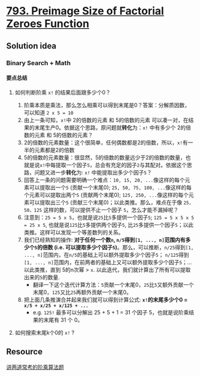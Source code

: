 # [793. Preimage Size of Factorial Zeroes Function](https://leetcode.com/problems/preimage-size-of-factorial-zeroes-function/description/)

## Solution idea

### Binary Search + Math

#### 要点总结
1. 如何判断阶乘 `x!` 的结果后面跟多少个0？
    1. 阶乘本质是乘法，那么怎么相乘可以得到末尾是0？答案：分解质因数，可以知道 `2 x 5 = 10`
    2. 由上一条可知，`x!`中 2的倍数的元素 和 5的倍数的元素 可以凑一对，在结果的末尾生产0。依据这个思路，原问题就**转化**为：`x!` 中有多少个 2的倍数的元素 和 5的倍数的元素？
    3. 2的倍数的元素数量：这个很简单，任何偶数都是2的倍数，所以，`x!`有一半的元素都是2的倍数
    4. 5的倍数的元素数量：很显然，5的倍数的数量远少于2的倍数的数量，也就是说`x!`中每提取一个因子`5`，总会有充足的因子`2`与其配对。依据这个思路，问题又进一步**转化**为: `x!` 中能提取出多少个因子`5`？
    5. 回答上一条的问题需要明确一个难点：`10, 15, 20, ...`像这样的每个元素可以提取出一个`5` (贡献一个末尾0); `25, 50, 75, 100, ...`像这样的每个元素可以提取出两个`5` (贡献两个末尾0); `125, 250, ...`像这样的每个元素可以提取出三个`5` (贡献三个末尾0)；以此类推。那么，难点在于像 `25，50，125` 这样的数，可以提供不止一个因子 `5`，怎么才能不漏掉呢？
    6. 注意到：`25 = 5 x 5`，也就是说`25`比`5`多提供一个因子`5`; `125 = 5 x 5 x 5 = 25 x 5`, 也就是说`125`比`5`多提供两个因子`5`, 比`25`多提供一个因子`5`；以此类推。这样可以发现一个等差数列的关系。
    7. 我们已经熟知的操作: **对于任何一个数`n`, `n/5`得到`[1, ..., n]`范围内有多少个`5`的倍数 (i.e. 可以提取多少个因子`5`)**。那么，可以推断，`n/25`得到`[1, ..., n]`范围内，在`n/5`的基础上可以额外提取多少个因子`5`； `n/125`得到`[1, ..., n]`范围内，在前两者的基础上又可以额外提取多少个因子`5`；... 以此类推，直到 5的n次幂 > `x`. 以此迭代，我们就计算出了所有可以提取出来的`5`的数量.
        * 翻译一下这个迭代计算方法：`5`贡献一个末尾0，`25`比`5`又额外贡献一个末尾0，`125`又比`25`再额外贡献一个末尾0。
    8. 把上面几条推演合并起来我们就可以得到计算公式: **`x!`的末尾多少个0 = `x/5 + x/25 + x/125 + ...`**
        * e.g. `125!` 最多可以分解出 25 + 5 + 1 = 31 个因子 5，也就是说阶乘结果的末尾有 31 个 0。

2. 如何搜索末尾k个0的 `x!` ?

## Resource
[讲两道常考的阶乘算法题](https://labuladong.github.io/algo/di-san-zha-24031/shu-xue-yu-659f1/jiang-lian-ae367/)
